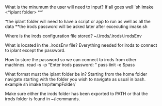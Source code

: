 What is the minumum the user will need to input?
If all goes well 'sh imake <*iplant folder> **'

*the iplant folder will need to have a script or app to run as well as all the data
**the irods password will be asked later after excecuting imake.sh

Where is the irods configuration file stored?
~/.irods/.irods/.irodsEnv

What is located in the .irodsEnv file?
Everything needed for irods to connect to iplant except the password.

How to store the password so we can connect to irods from other machines.
read -s -p "Enter irods password: " pass
iinit -e $pass

What format must the iplant folder be in?
Starting from the home folder navigate starting with the folder you wish to navigate as usual in bash.
	example sh imake tmp/tempFolder/

Make sure either the irods folder has been exported to PATH or that the irods folder is found in ~/icommands.
